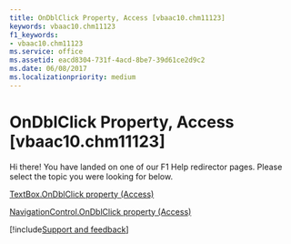 ```yaml
---
title: OnDblClick Property, Access [vbaac10.chm11123]
keywords: vbaac10.chm11123
f1_keywords:
- vbaac10.chm11123
ms.service: office
ms.assetid: eacd8304-731f-4acd-8be7-39d61ce2d9c2
ms.date: 06/08/2017
ms.localizationpriority: medium
---
```



# OnDblClick Property, Access [vbaac10.chm11123]

Hi there! You have landed on one of our F1 Help redirector pages. Please select the topic you were looking for below.

[TextBox.OnDblClick property (Access)](https://msdn.microsoft.com/library/571a01ff-b92b-bb9b-1363-43086ef71c02%28Office.15%29.aspx)

[NavigationControl.OnDblClick property (Access)](https://msdn.microsoft.com/library/19b575b9-a727-85e0-f5c3-c4ebe3bbd987%28Office.15%29.aspx)

[!include[Support and feedback](~/includes/feedback-boilerplate.md)]